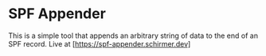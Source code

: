 # SPF Appender


This is a simple tool that appends an arbitrary string of data to the end of an SPF record. Live at [https://spf-appender.schirmer.dev]
